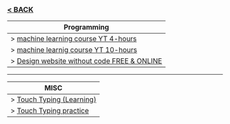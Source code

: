 
### [< BACK ](README.md) 
| Programming |
|---|
| > [machine learning course YT 4-hours][1]
| > [machine learnig course YT 10-hours][2]
| > [Design website without code FREE & ONLINE][5]
---
| MISC |
|---|
| > [Touch Typing (Learning)][6]
| > [Touch Typing practice][7]


[1]:https://youtu.be/i_LwzRVP7bg
[2]:https://youtu.be/NWONeJKn6kc
[5]:https://webflow.com/
[6]:https://monkeytype.com/
[7]:https://www.keybr.com/
